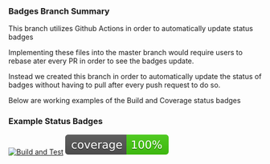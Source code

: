 ### Badges Branch Summary
This branch utilizes Github Actions in order to automatically update status badges

Implementing these files into the master branch would require users to rebase ater every PR in order to see the badges update.

Instead we created this branch in order to automatically update the status of badges without having to pull after every push request to do so.  

Below are working examples of the Build and Coverage status badges

### Example Status Badges 
[![Build and Test](https://github.com/uhawaii-system-its-ti-iam/uh-groupings-ui/actions/workflows/push_pull_testing.yml/badge.svg)](https://github.com/uhawaii-system-its-ti-iam/uh-groupings-ui/actions/workflows/push_pull_testing.yml)
[![Coverage Status](https://github.com/uhawaii-system-its-ti-iam/uh-groupings-ui/blob/badges/jacoco.svg)](https://github.com/uhawaii-system-its-ti-iam/uh-groupings-ui/actions/workflows/coverage.yml)
